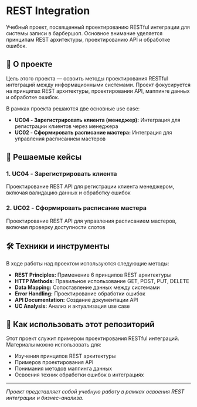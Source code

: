 # REST Integration

Учебный проект, посвященный проектированию RESTful интеграции для системы записи в барбершоп. Основное внимание уделяется принципам REST архитектуры, проектированию API и обработке ошибок.

## 📖 О проекте

Цель этого проекта — освоить методы проектирования RESTful интеграций между информационными системами. Проект фокусируется на принципах REST архитектуры, проектировании API, маппинге данных и обработке ошибок.

В рамках проекта решаются две основные use case:
*   **UC04 - Зарегистрировать клиента (менеджер):** Интеграция для регистрации клиентов через менеджера
*   **UC02 - Сформировать расписание мастера:** Интеграция для управления расписанием мастеров

## 🧩 Решаемые кейсы

### 1. UC04 - Зарегистрировать клиента
Проектирование REST API для регистрации клиента менеджером, включая валидацию данных и обработку ошибок

### 2. UC02 - Сформировать расписание мастера
Проектирование REST API для управления расписанием мастеров, включая проверку доступности слотов

## 🛠️ Техники и инструменты

В ходе работы над проектом используются следующие методы:

*   **REST Principles:** Применение 6 принципов REST архитектуры
*   **HTTP Methods:** Правильное использование GET, POST, PUT, DELETE
*   **Data Mapping:** Сопоставление данных между системами
*   **Error Handling:** Проектирование обработки ошибок
*   **API Documentation:** Создание документации API
*   **UC Analysis:** Анализ и актуализация use case

## 🚀 Как использовать этот репозиторий

Этот проект служит примером проектирования RESTful интеграций. Материалы можно использовать для:
*   Изучения принципов REST архитектуры
*   Примеров проектирования API
*   Понимания методов маппинга данных
*   Освоения техник обработки ошибок в интеграциях

---
*Проект представляет собой учебную работу в рамках освоения REST интеграции и бизнес-анализа.*
